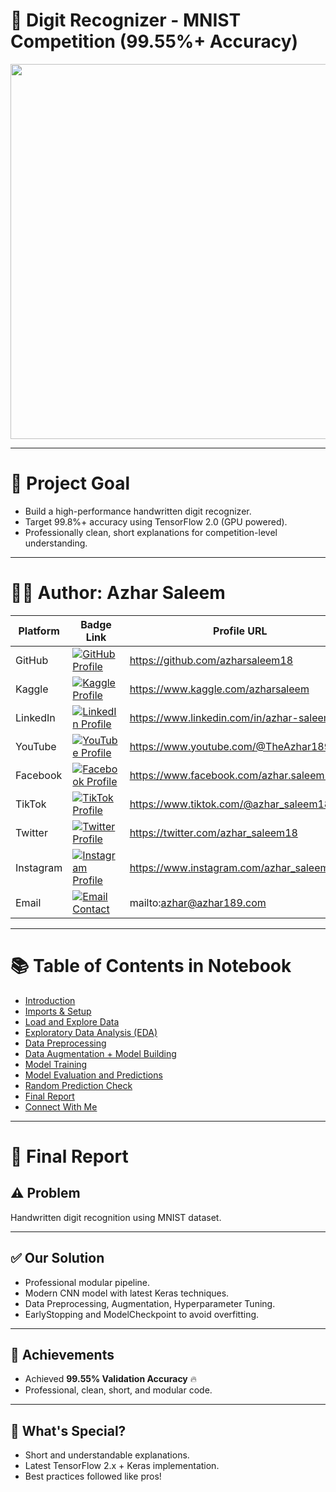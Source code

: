 # 🧠 Digit Recognizer - MNIST Competition (99.55%+ Accuracy)

<p align="center">
  <img src="https://upload.wikimedia.org/wikipedia/commons/2/27/MnistExamples.png" width="600"/>
</p>

---

# 🎯 Project Goal
- Build a high-performance handwritten digit recognizer.
- Target 99.8%+ accuracy using TensorFlow 2.0 (GPU powered).
- Professionally clean, short explanations for competition-level understanding.

---

# 👨‍💻 Author: Azhar Saleem

| Platform        | Badge Link                                                                                                 | Profile URL                          |
|-----------------|-----------------------------------------------------------------------------------------------------------|--------------------------------------|
| GitHub          | [![GitHub Profile](https://img.shields.io/badge/GitHub-Profile-blue?style=for-the-badge&logo=github)](https://github.com/azharsaleem18) | https://github.com/azharsaleem18     |
| Kaggle          | [![Kaggle Profile](https://img.shields.io/badge/Kaggle-Profile-blue?style=for-the-badge&logo=kaggle)](https://www.kaggle.com/azharsaleem) | https://www.kaggle.com/azharsaleem   |
| LinkedIn        | [![LinkedIn Profile](https://img.shields.io/badge/LinkedIn-Profile-blue?style=for-the-badge&logo=linkedin)](https://www.linkedin.com/in/azhar-saleem/) | https://www.linkedin.com/in/azhar-saleem |
| YouTube         | [![YouTube Profile](https://img.shields.io/badge/YouTube-Profile-red?style=for-the-badge&logo=youtube)](https://www.youtube.com/@TheAzhar189) | https://www.youtube.com/@TheAzhar189 |
| Facebook        | [![Facebook Profile](https://img.shields.io/badge/Facebook-Profile-blue?style=for-the-badge&logo=facebook)](https://www.facebook.com/azhar.saleem1472/) | https://www.facebook.com/azhar.saleem1472 |
| TikTok          | [![TikTok Profile](https://img.shields.io/badge/TikTok-Profile-blue?style=for-the-badge&logo=tiktok)](https://www.tiktok.com/@azhar_saleem18) | https://www.tiktok.com/@azhar_saleem18 |
| Twitter         | [![Twitter Profile](https://img.shields.io/badge/Twitter-Profile-blue?style=for-the-badge&logo=twitter)](https://twitter.com/azhar_saleem18) | https://twitter.com/azhar_saleem18   |
| Instagram       | [![Instagram Profile](https://img.shields.io/badge/Instagram-Profile-blue?style=for-the-badge&logo=instagram)](https://www.instagram.com/azhar_saleem18/) | https://www.instagram.com/azhar_saleem18 |
| Email           | [![Email Contact](https://img.shields.io/badge/Email-Contact%20Me-red?style=for-the-badge&logo=gmail)](mailto:azhar@azhar189.com) | mailto:azhar@azhar189.com            |

---

# 📚 Table of Contents in Notebook

- [Introduction](#introduction)
- [Imports & Setup](#imports--setup)
- [Load and Explore Data](#load-and-explore-data)
- [Exploratory Data Analysis (EDA)](#exploratory-data-analysis-eda)
- [Data Preprocessing](#data-preprocessing)
- [Data Augmentation + Model Building](#data-augmentation--model-building)
- [Model Training](#model-training)
- [Model Evaluation and Predictions](#model-evaluation-and-predictions)
- [Random Prediction Check](#random-prediction-check)
- [Final Report](#final-report)
- [Connect With Me](#connect-with-me)



---

# 📝 Final Report

## ⚠️ Problem
Handwritten digit recognition using MNIST dataset.

---

## ✅ Our Solution
- Professional modular pipeline.
- Modern CNN model with latest Keras techniques.
- Data Preprocessing, Augmentation, Hyperparameter Tuning.
- EarlyStopping and ModelCheckpoint to avoid overfitting.

---

## 🥇 Achievements
- Achieved **99.55% Validation Accuracy** 🔥
- Professional, clean, short, and modular code.

---

## 💎 What's Special?
- Short and understandable explanations.
- Latest TensorFlow 2.x + Keras implementation.
- Best practices followed like pros!

